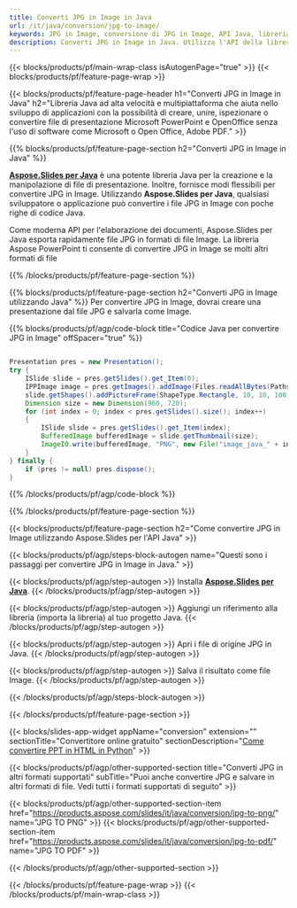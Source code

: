 ```yaml
---
title: Converti JPG in Image in Java
url: /it/java/conversion/jpg-to-image/
keywords: JPG in Image, conversione di JPG in Image, API Java, libreria Java, JPG, Image
description: Converti JPG in Image in Java. Utilizza l'API della libreria Java per convertire i file JPG in Image
---
```


{{< blocks/products/pf/main-wrap-class isAutogenPage="true" >}}
{{< blocks/products/pf/feature-page-wrap >}}

{{< blocks/products/pf/feature-page-header h1="Converti JPG in Image in Java" h2="Libreria Java ad alta velocità e multipiattaforma che aiuta nello sviluppo di applicazioni con la possibilità di creare, unire, ispezionare o convertire file di presentazione Microsoft PowerPoint e OpenOffice senza l'uso di software come Microsoft o Open Office, Adobe PDF." >}}

{{% blocks/products/pf/feature-page-section h2="Converti JPG in Image in Java" %}}

[**Aspose.Slides per Java**](https://products.aspose.com/slides/it/java/) è una potente libreria Java per la creazione e la manipolazione di file di presentazione. Inoltre, fornisce modi flessibili per convertire JPG in Image. Utilizzando **Aspose.Slides per Java**, qualsiasi sviluppatore o applicazione può convertire i file JPG in Image con poche righe di codice Java.

Come moderna API per l'elaborazione dei documenti, Aspose.Slides per Java esporta rapidamente file JPG in formati di file Image. La libreria Aspose PowerPoint ti consente di convertire JPG in Image se molti altri formati di file

{{% /blocks/products/pf/feature-page-section %}}

{{% blocks/products/pf/feature-page-section  h2="Converti JPG in Image utilizzando Java" %}}
Per convertire JPG in Image, dovrai creare una presentazione dal file JPG e salvarla come Image.

{{% blocks/products/pf/agp/code-block title="Codice Java per convertire JPG in Image" offSpacer="true" %}}

```java

Presentation pres = new Presentation();
try {
    ISlide slide = pres.getSlides().get_Item(0);
	IPPImage image = pres.getImages().addImage(Files.readAllBytes(Paths.get("image.jpg")));
	slide.getShapes().addPictureFrame(ShapeType.Rectangle, 10, 10, 100, 100, image);
    Dimension size = new Dimension(960, 720);
    for (int index = 0; index < pres.getSlides().size(); index++)
    {
        ISlide slide = pres.getSlides().get_Item(index);
        BufferedImage bufferedImage = slide.getThumbnail(size);
        ImageIO.write(bufferedImage, "PNG", new File("image_java_" + index + ".png"));
    }
} finally {
    if (pres != null) pres.dispose();
}
```


{{% /blocks/products/pf/agp/code-block %}}

{{% /blocks/products/pf/feature-page-section %}}

{{< blocks/products/pf/feature-page-section  h2="Come convertire JPG in Image utilizzando Aspose.Slides per l'API Java" >}}

{{< blocks/products/pf/agp/steps-block-autogen name="Questi sono i passaggi per convertire JPG in Image in Java." >}}

{{< blocks/products/pf/agp/step-autogen >}}
Installa [**Aspose.Slides per Java**](https://products.aspose.com/slides/it/java/).
{{< /blocks/products/pf/agp/step-autogen >}}

{{< blocks/products/pf/agp/step-autogen >}}
Aggiungi un riferimento alla libreria (importa la libreria) al tuo progetto Java.
{{< /blocks/products/pf/agp/step-autogen >}}

{{< blocks/products/pf/agp/step-autogen >}}
Apri i file di origine JPG in Java.
{{< /blocks/products/pf/agp/step-autogen >}}

{{< blocks/products/pf/agp/step-autogen >}}
Salva il risultato come file Image.
{{< /blocks/products/pf/agp/step-autogen >}}

{{< /blocks/products/pf/agp/steps-block-autogen >}}

{{< /blocks/products/pf/feature-page-section >}}

{{< blocks/slides-app-widget  appName="conversion" extension="" sectionTitle="Convertitore online gratuito" sectionDescription="[Come convertire PPT in HTML in Python](https://products.aspose.com/slides/it/python-net/conversion/ppt-to-html/)" >}}

{{< blocks/products/pf/agp/other-supported-section title="Converti JPG in altri formati supportati" subTitle="Puoi anche convertire JPG e salvare in altri formati di file. Vedi tutti i formati supportati di seguito" >}}

{{< blocks/products/pf/agp/other-supported-section-item href="https://products.aspose.com/slides/it/java/conversion/jpg-to-png/" name="JPG TO PNG" >}}
{{< blocks/products/pf/agp/other-supported-section-item href="https://products.aspose.com/slides/it/java/conversion/jpg-to-pdf/" name="JPG TO PDF" >}}


{{< /blocks/products/pf/agp/other-supported-section >}}

{{< /blocks/products/pf/feature-page-wrap >}}
{{< /blocks/products/pf/main-wrap-class >}}